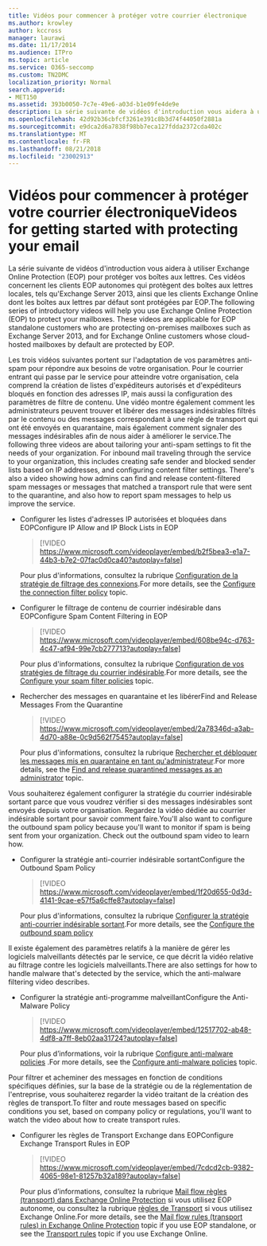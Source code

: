 ```yaml
---
title: Vidéos pour commencer à protéger votre courrier électronique
ms.author: krowley
author: kccross
manager: laurawi
ms.date: 11/17/2014
ms.audience: ITPro
ms.topic: article
ms.service: O365-seccomp
ms.custom: TN2DMC
localization_priority: Normal
search.appverid:
- MET150
ms.assetid: 393b0050-7c7e-49e6-a03d-b1e09fe4de9e
description: La série suivante de vidéos d'introduction vous aidera à utiliser Exchange Online Protection (EOP) pour protéger vos boîtes aux lettres. Ces vidéos concernent les clients EOP autonomes qui protègent des boîtes aux lettres locales, tels qu'Exchange Server 2013, ainsi que les clients Exchange Online dont les boîtes aux lettres par défaut sont protégées par EOP.
ms.openlocfilehash: 42d92b36cbfcf3261e391c8b3d74f44050f2881a
ms.sourcegitcommit: e9dca2d6a7838f98bb7eca127fdda2372cda402c
ms.translationtype: MT
ms.contentlocale: fr-FR
ms.lasthandoff: 08/21/2018
ms.locfileid: "23002913"
---
```

# <a name="videos-for-getting-started-with-protecting-your-email"></a><span data-ttu-id="66624-104">Vidéos pour commencer à protéger votre courrier électronique</span><span class="sxs-lookup"><span data-stu-id="66624-104">Videos for getting started with protecting your email</span></span>

<span data-ttu-id="66624-p102">La série suivante de vidéos d'introduction vous aidera à utiliser Exchange Online Protection (EOP) pour protéger vos boîtes aux lettres. Ces vidéos concernent les clients EOP autonomes qui protègent des boîtes aux lettres locales, tels qu'Exchange Server 2013, ainsi que les clients Exchange Online dont les boîtes aux lettres par défaut sont protégées par EOP.</span><span class="sxs-lookup"><span data-stu-id="66624-p102">The following series of introductory videos will help you use Exchange Online Protection (EOP) to protect your mailboxes. These videos are applicable for EOP standalone customers who are protecting on-premises mailboxes such as Exchange Server 2013, and for Exchange Online customers whose cloud-hosted mailboxes by default are protected by EOP.</span></span> 
  
<span data-ttu-id="66624-p103">Les trois vidéos suivantes portent sur l'adaptation de vos paramètres anti-spam pour répondre aux besoins de votre organisation. Pour le courrier entrant qui passe par le service pour atteindre votre organisation, cela comprend la création de listes d'expéditeurs autorisés et d'expéditeurs bloqués en fonction des adresses IP, mais aussi la configuration des paramètres de filtre de contenu. Une vidéo montre également comment les administrateurs peuvent trouver et libérer des messages indésirables filtrés par le contenu ou des messages correspondant à une règle de transport qui ont été envoyés en quarantaine, mais également comment signaler des messages indésirables afin de nous aider à améliorer le service.</span><span class="sxs-lookup"><span data-stu-id="66624-p103">The following three videos are about tailoring your anti-spam settings to fit the needs of your organization. For inbound mail traveling through the service to your organization, this includes creating safe sender and blocked sender lists based on IP addresses, and configuring content filter settings. There's also a video showing how admins can find and release content-filtered spam messages or messages that matched a transport rule that were sent to the quarantine, and also how to report spam messages to help us improve the service.</span></span>
  
- <span data-ttu-id="66624-110">Configurer les listes d'adresses IP autorisées et bloquées dans EOP</span><span class="sxs-lookup"><span data-stu-id="66624-110">Configure IP Allow and IP Block Lists in EOP</span></span>
    > [!VIDEO https://www.microsoft.com/videoplayer/embed/b2f5bea3-e1a7-44b3-b7e2-07fac0d0ca40?autoplay=false]
  
    <span data-ttu-id="66624-111">Pour plus d'informations, consultez la rubrique [Configuration de la stratégie de filtrage des connexions](configure-the-connection-filter-policy.md).</span><span class="sxs-lookup"><span data-stu-id="66624-111">For more details, see the [Configure the connection filter policy](configure-the-connection-filter-policy.md) topic.</span></span> 
    
- <span data-ttu-id="66624-112">Configurer le filtrage de contenu de courrier indésirable dans EOP</span><span class="sxs-lookup"><span data-stu-id="66624-112">Configure Spam Content Filtering in EOP</span></span>
    > [!VIDEO https://www.microsoft.com/videoplayer/embed/608be94c-d763-4c47-af94-99e7cb277713?autoplay=false]
  
    <span data-ttu-id="66624-113">Pour plus d'informations, consultez la rubrique [Configuration de vos stratégies de filtrage du courrier indésirable](configure-your-spam-filter-policies.md).</span><span class="sxs-lookup"><span data-stu-id="66624-113">For more details, see the [Configure your spam filter policies](configure-your-spam-filter-policies.md) topic.</span></span> 
    
- <span data-ttu-id="66624-114">Rechercher des messages en quarantaine et les libérer</span><span class="sxs-lookup"><span data-stu-id="66624-114">Find and Release Messages From the Quarantine</span></span>
    > [!VIDEO https://www.microsoft.com/videoplayer/embed/2a78346d-a3ab-4d70-a88e-0c9d562f7545?autoplay=false]
  
    <span data-ttu-id="66624-115">Pour plus d'informations, consultez la rubrique [Rechercher et débloquer les messages mis en quarantaine en tant qu'administrateur](find-and-release-quarantined-messages-as-an-administrator.md).</span><span class="sxs-lookup"><span data-stu-id="66624-115">For more details, see the [Find and release quarantined messages as an administrator](find-and-release-quarantined-messages-as-an-administrator.md) topic.</span></span> 
    
<span data-ttu-id="66624-p104">Vous souhaiterez également configurer la stratégie du courrier indésirable sortant parce que vous voudrez vérifier si des messages indésirables sont envoyés depuis votre organisation. Regardez la vidéo dédiée au courrier indésirable sortant pour savoir comment faire.</span><span class="sxs-lookup"><span data-stu-id="66624-p104">You'll also want to configure the outbound spam policy because you'll want to monitor if spam is being sent from your organization. Check out the outbound spam video to learn how.</span></span>
  
- <span data-ttu-id="66624-118">Configurer la stratégie anti-courrier indésirable sortant</span><span class="sxs-lookup"><span data-stu-id="66624-118">Configure the Outbound Spam Policy</span></span>
    > [!VIDEO https://www.microsoft.com/videoplayer/embed/1f20d655-0d3d-4141-9cae-e57f5a6cffe8?autoplay=false]
  
    <span data-ttu-id="66624-119">Pour plus d'informations, consultez la rubrique [Configurer la stratégie anti-courrier indésirable sortant](configure-the-outbound-spam-policy.md).</span><span class="sxs-lookup"><span data-stu-id="66624-119">For more details, see the [Configure the outbound spam policy](configure-the-outbound-spam-policy.md)</span></span>
    
<span data-ttu-id="66624-120">Il existe également des paramètres relatifs à la manière de gérer les logiciels malveillants détectés par le service, ce que décrit la vidéo relative au filtrage contre les logiciels malveillants.</span><span class="sxs-lookup"><span data-stu-id="66624-120">There are also settings for how to handle malware that's detected by the service, which the anti-malware filtering video describes.</span></span>
  
- <span data-ttu-id="66624-121">Configurer la stratégie anti-programme malveillant</span><span class="sxs-lookup"><span data-stu-id="66624-121">Configure the Anti-Malware Policy</span></span>
    > [!VIDEO https://www.microsoft.com/videoplayer/embed/12517702-ab48-4df8-a7ff-8eb02aa31724?autoplay=false]
  
    <span data-ttu-id="66624-122">Pour plus d’informations, voir la rubrique [Configure anti-malware policies](configure-anti-malware-policies.md) .</span><span class="sxs-lookup"><span data-stu-id="66624-122">For more details, see the [Configure anti-malware policies](configure-anti-malware-policies.md) topic.</span></span> 
    
<span data-ttu-id="66624-123">Pour filtrer et acheminer des messages en fonction de conditions spécifiques définies, sur la base de la stratégie ou de la réglementation de l'entreprise, vous souhaiterez regarder la vidéo traitant de la création des règles de transport.</span><span class="sxs-lookup"><span data-stu-id="66624-123">To filter and route messages based on specific conditions you set, based on company policy or regulations, you'll want to watch the video about how to create transport rules.</span></span>
  
- <span data-ttu-id="66624-124">Configurer les règles de Transport Exchange dans EOP</span><span class="sxs-lookup"><span data-stu-id="66624-124">Configure Exchange Transport Rules in EOP</span></span>
    > [!VIDEO https://www.microsoft.com/videoplayer/embed/7cdcd2cb-9382-4065-98e1-81257b32a189?autoplay=false]
  
    <span data-ttu-id="66624-125">Pour plus d’informations, consultez la rubrique [Mail flow règles (transport) dans Exchange Online Protection](eop/mail-flow-rules-transport-rules-0.md) si vous utilisez EOP autonome, ou consultez la rubrique [règles de Transport](http://technet.microsoft.com/library/743bd525-0ca2-426d-b76c-b4a052bc8886.aspx) si vous utilisez Exchange Online.</span><span class="sxs-lookup"><span data-stu-id="66624-125">For more details, see the [Mail flow rules (transport rules) in Exchange Online Protection](eop/mail-flow-rules-transport-rules-0.md) topic if you use EOP standalone, or see the [Transport rules](http://technet.microsoft.com/library/743bd525-0ca2-426d-b76c-b4a052bc8886.aspx) topic if you use Exchange Online.</span></span> 
    

